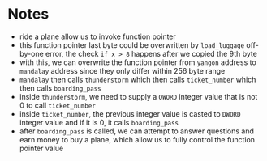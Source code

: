 # Notes

- ride a plane allow us to invoke function pointer
- this function pointer last byte could be overwritten by `load_luggage` off-by-one error, the check `if x > 8` happens after we copied the 9th byte
- with this, we can overwrite the function pointer from `yangon` address to `mandalay` address since they only differ within 256 byte range
- `mandalay` then calls `thunderstorm` which then calls `ticket_number` which then calls `boarding_pass`
- inside `thunderstorm`, we need to supply a `QWORD` integer value that is not 0 to call `ticket_number`
- inside `ticket_number`, the previous integer value is casted to `DWORD` integer value and if it is 0, it calls `boarding_pass`
- after `boarding_pass` is called, we can attempt to answer questions and earn money to buy a plane, which allow us to fully control the function pointer value
